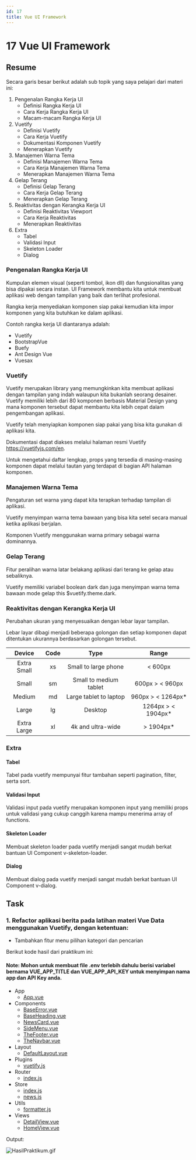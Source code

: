 ```yaml
---
id: 17
title: Vue UI Framework
---
```


# 17 Vue UI Framework

## Resume

Secara garis besar berikut adalah sub topik yang saya pelajari dari materi ini:

1. Pengenalan Rangka Kerja UI
   - Definisi Rangka Kerja UI
   - Cara Kerja Rangka Kerja UI
   - Macam-macam Rangka Kerja UI
2. Vuetify
   - Definisi Vuetify
   - Cara Kerja Vuetify
   - Dokumentasi Komponen Vuetify
   - Menerapkan Vuetify
3. Manajemen Warna Tema
   - Definisi Manajemen Warna Tema
   - Cara Kerja Manajemen Warna Tema
   - Menerapkan Manajemen Warna Tema
4. Gelap Terang
   - Definisi Gelap Terang
   - Cara Kerja Gelap Terang
   - Menerapkan Gelap Terang
5. Reaktivitas dengan Kerangka Kerja UI
   - Definisi Reaktivitas Viewport
   - Cara Kerja Reaktivitas
   - Menerapkan Reaktivitas
6. Extra
   - Tabel
   - Validasi Input
   - Skeleton Loader
   - Dialog

### Pengenalan Rangka Kerja UI

Kumpulan elemen visual (seperti tombol, ikon dll) dan fungsionalitas yang bisa dipakai secara instan. UI Framework membantu kita untuk membuat aplikasi web dengan tampilan yang baik dan terlihat profesional.

Rangka kerja menyediakan komponen siap pakai kemudian kita impor komponen yang kita butuhkan ke dalam aplikasi.

Contoh rangka kerja UI diantaranya adalah:

- Vuetify
- BootstrapVue
- Buefy
- Ant Design Vue
- Vuesax

### Vuetify

Vuetify merupakan library yang memungkinkan kita membuat aplikasi dengan tampilan yang indah walaupun kita bukanlah seorang desainer. Vuetify memiliki lebih dari 80 komponen berbasis Material Design yang mana komponen tersebut dapat membantu kita lebih cepat dalam pengembangan aplikasi.

Vuetify telah menyiapkan komponen siap pakai yang bisa kita gunakan di aplikasi kita.

Dokumentasi dapat diakses melalui halaman resmi Vuetify https://vuetifyjs.com/en.

Untuk mengetahui daftar lengkap, props yang tersedia di masing-masing komponen dapat melalui tautan yang terdapat di bagian API halaman komponen.

### Manajemen Warna Tema

Pengaturan set warna yang dapat kita terapkan terhadap tampilan di aplikasi.

Vuetify menyimpan warna tema bawaan yang bisa kita setel secara manual ketika aplikasi berjalan.

Komponen Vuetify menggunakan warna primary sebagai warna dominannya.

### Gelap Terang

Fitur peralihan warna latar belakang aplikasi dari terang ke gelap atau sebaliknya.

Vuetify memiliki variabel boolean dark dan juga menyimpan warna tema bawaan mode gelap this $vuetify.theme.dark.

### Reaktivitas dengan Kerangka Kerja UI

Perubahan ukuran yang menyesuaikan dengan lebar layar tampilan.

Lebar layar dibagi menjadi beberapa golongan dan setiap komponen dapat ditentukan ukurannya berdasarkan golongan tersebut.

|   Device    | Code |          Type          |        Range        |
| :---------: | :--: | :--------------------: | :-----------------: |
| Extra Small |  xs  |  Small to large phone  |       < 600px       |
|    Small    |  sm  | Small to medium tablet |   600px > < 960px   |
|   Medium    |  md  | Large tablet to laptop | 960px > < 1264px\*  |
|    Large    |  lg  |        Desktop         | 1264px > < 1904px\* |
| Extra Large |  xl  |   4k and ultra-wide    |     > 1904px\*      |

### Extra

#### Tabel

Tabel pada vuetify mempunyai fitur tambahan seperti pagination, filter, serta sort.

#### Validasi Input

Validasi input pada vuetify merupakan komponen input yang memiliki props untuk validasi yang cukup canggih karena mampu menerima array of functions.

#### Skeleton Loader

Membuat skeleton loader pada vuetify menjadi sangat mudah berkat bantuan UI Component v-skeleton-loader.

#### Dialog

Membuat dialog pada vuetify menjadi sangat mudah berkat bantuan UI Component v-dialog.

## Task

### 1. Refactor aplikasi berita pada latihan materi Vue Data menggunakan Vuetify, dengan ketentuan:

- Tambahkan fitur menu pilihan kategori dan pencarian

Berikut kode hasil dari praktikum ini:

#### Note: Mohon untuk membuat file .env terlebih dahulu berisi variabel bernama VUE_APP_TITLE dan VUE_APP_API_KEY untuk menyimpan nama app dan API Key anda.

- App
  - [App.vue](https://github.com/derrydwi/vue_derry-dwi-aditya-hendarto/blob/master/17_Vue%20UI%20Framework/praktikum/src/App.vue)
- Components
  - [BaseError.vue](https://github.com/derrydwi/vue_derry-dwi-aditya-hendarto/blob/master/17_Vue%20UI%20Framework/praktikum/src/components/BaseError.vue)
  - [BaseHeading.vue](https://github.com/derrydwi/vue_derry-dwi-aditya-hendarto/blob/master/17_Vue%20UI%20Framework/praktikum/src/components/BaseHeading.vue)
  - [NewsCard.vue](https://github.com/derrydwi/vue_derry-dwi-aditya-hendarto/blob/master/17_Vue%20UI%20Framework/praktikum/src/components/NewsCard.vue)
  - [SideMenu.vue](https://github.com/derrydwi/vue_derry-dwi-aditya-hendarto/blob/master/17_Vue%20UI%20Framework/praktikum/src/components/SideMenu.vue)
  - [TheFooter.vue](https://github.com/derrydwi/vue_derry-dwi-aditya-hendarto/blob/master/17_Vue%20UI%20Framework/praktikum/src/components/TheFooter.vue)
  - [TheNavbar.vue](https://github.com/derrydwi/vue_derry-dwi-aditya-hendarto/blob/master/17_Vue%20UI%20Framework/praktikum/src/components/TheNavbar.vue)
- Layout
  - [DefaultLayout.vue](https://github.com/derrydwi/vue_derry-dwi-aditya-hendarto/blob/master/17_Vue%20UI%20Framework/praktikum/src/layout/DefaultLayout.vue)
- Plugins
  - [vuetify.js](https://github.com/derrydwi/vue_derry-dwi-aditya-hendarto/blob/master/17_Vue%20UI%20Framework/praktikum/src/plugins/vuetify.js)
- Router
  - [index.js](https://github.com/derrydwi/vue_derry-dwi-aditya-hendarto/blob/master/17_Vue%20UI%20Framework/praktikum/src/router/index.js)
- Store
  - [index.js](https://github.com/derrydwi/vue_derry-dwi-aditya-hendarto/blob/master/17_Vue%20UI%20Framework/praktikum/src/store/index.js)
  - [news.js](https://github.com/derrydwi/vue_derry-dwi-aditya-hendarto/blob/master/17_Vue%20UI%20Framework/praktikum/src/store/news.js)
- Utils
  - [formatter.js](https://github.com/derrydwi/vue_derry-dwi-aditya-hendarto/blob/master/17_Vue%20UI%20Framework/praktikum/src/utils/formatter.js)
- Views
  - [DetailView.vue](https://github.com/derrydwi/vue_derry-dwi-aditya-hendarto/blob/master/17_Vue%20UI%20Framework/praktikum/src/views/DetailView.vue)
  - [HomeView.vue](https://github.com/derrydwi/vue_derry-dwi-aditya-hendarto/blob/master/17_Vue%20UI%20Framework/praktikum/src/views/HomeView.vue)

Output:

![HasilPraktikum.gif](/17-vue-ui-framework/HasilPraktikum.gif)
